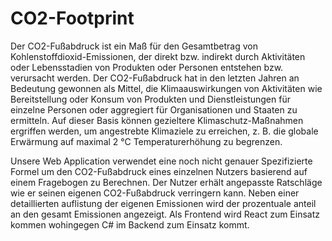 # CO2-Footprint
Der CO2-Fußabdruck ist ein Maß für den Gesamtbetrag von Kohlenstoffdioxid-Emissionen, der direkt bzw. indirekt durch Aktivitäten oder Lebensstadien von Produkten oder Personen entstehen bzw. verursacht werden. Der CO2-Fußabdruck hat in den letzten Jahren an Bedeutung gewonnen als Mittel, die Klimaauswirkungen von Aktivitäten wie Bereitstellung oder Konsum von Produkten und Dienstleistungen für einzelne Personen oder aggregiert für Organisationen und Staaten zu ermitteln. Auf dieser Basis können gezieltere Klimaschutz-Maßnahmen ergriffen werden, um angestrebte Klimaziele zu erreichen, z. B. die globale Erwärmung auf maximal 2 °C Temperaturerhöhung zu begrenzen.

Unsere Web Application verwendet eine noch nicht genauer Spezifizierte Formel um den CO2-Fußabdruck eines einzelnen Nutzers basierend auf einem Fragebogen zu Berechnen. Der Nutzer erhält angepasste Ratschläge wie er seinen eigenen CO2-Fußabdruck verringern kann. Neben einer detaillierten auflistung der eigenen Emissionen wird der prozentuale anteil an den gesamt Emissionen angezeigt. Als Frontend wird React zum Einsatz kommen wohingegen C# im Backend zum Einsatz kommt.
